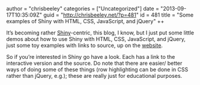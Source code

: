 author = "chrisbeeley"
categories = ["Uncategorized"]
date = "2013-09-17T10:35:09Z"
guid = "http://chrisbeeley.net/?p=481"
id = 481
title = "Some examples of Shiny with HTML, CSS, JavaScript, and jQuery"
++ 

It’s becoming rather [Shiny](http://www.rstudio.com/shiny/)-centric, this blog, I know, but I just put some little demos about how to use Shiny with HTML, CSS, JavaScript, and jQuery, just some toy examples with links to source, up on the [website](http://chrisbeeley.net/website/).

So if you’re interested in Shiny go have a look. Each has a link to the interactive version and the source. Do note that there are easier/ better ways of doing some of these things (row highlighting can be done in CSS rather than jQuery, e.g.); these are really just for educational purposes.